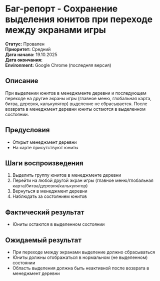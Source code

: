 # Баг-репорт - Сохранение выделения юнитов при переходе между экранами игры

**Статус:** Провален  
**Приоритет:** Средний  
**Дата начала:** 19.10.2025  
**Дата окончания:**   
**Environment:** Google Chrome (последняя версия)  

## Описание

При выделении юнитов в менеджменте деревни и последующем переходе на другие экраны игры (главное меню, глобальная карта, битва, деревня, калькулятор) выделение не сбрасывается. После возврата в менеджмент деревни юниты остаются в выделенном состоянии.

## Предусловия

- Открыт менеджмент деревни
- На карте присутствуют юниты

## Шаги воспроизведения

1. Выделить группу юнитов в менеджменте деревни
2. Перейти на любой другой экран игры (главное меню/глобальная карта/битва/деревня/калькулятор)
3. Вернуться в менеджмент деревни
4. Наблюдать за состоянием юнитов

## Фактический результат

- Юниты остаются в выделенном состоянии

## Ожидаемый результат

- При переходе между экранами выделение должно сбрасываться
- Юниты должны отображаться в нормальном (не выделенном) состоянии
- Область выделения должна быть неактивной после возврата в менеджмент деревни
